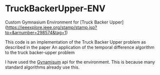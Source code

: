 # TruckBackerUpper-ENV
Custom Gymnasium Environment for [Truck Backer Upper] (https://ieeexplore.ieee.org/stamp/stamp.jsp?tp=&arnumber=298574&tag=1)

This code is an implementation of the Truck Backer Upper problem 
as described in the paper An application of the temporal difference algorithm to
the truck backer-upper problem

I have used the [Gynamisum](https://gymnasium.farama.org/index.html) api for the environment.
This is because many standard algorithms already use this. 
